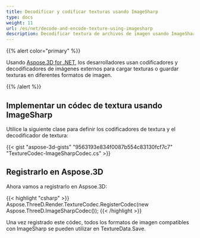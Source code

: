 ```yaml
---
title: Decodificar y codificar texturas usando ImageSharp
type: docs
weight: 11
url: /es/net/decode-and-encode-texture-using-imagesharp
description: Decodificar textura de archivos de imagen usando ImageSharp
---
```

{{% alert color="primary" %}}

Usando [Aspose.3D for .NET](https://products.aspose.com/3d/net/), los desarrolladores usan codificadores y decodificadores de imágenes externos para cargar texturas o guardar texturas en diferentes formatos de imagen.

{{% /alert %}}

##  **Implementar un códec de textura usando ImageSharp**

Utilice la siguiente clase para definir los codificadores de textura y el decodificador de textura:

{{< gist "aspose-3d-gists" "9563193e834f0087b554c83130fcf7c7" "TextureCodec-ImageSharpCodec.cs" >}}


##  **Registrarlo en Aspose.3D**

Ahora vamos a registrarlo en Aspsoe.3D:

{{< highlight "csharp" >}}
    Aspose.ThreeD.Render.TextureCodec.RegisterCodec(new Aspose.ThreeD.ImageSharpCodec());
{{< /highlight >}}


Una vez registrado este códec, todos los formatos de imagen compatibles con ImageSharp se pueden utilizar en TextureData.Save.

